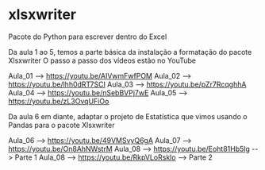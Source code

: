 # xlsxwriter
Pacote do Python para escrever dentro do Excel

Da aula 1 ao 5, temos a parte básica da instalação a formatação do pacote Xlsxwriter
O passo a passo dos vídeos estão no YouTube

Aula_01 --> https://youtu.be/AIVwmFwfPOM
Aula_02 --> https://youtu.be/lhh0dRT7SCI
Aula_03 --> https://youtu.be/pZr7RcqghhA
Aula_04 --> https://youtu.be/nSebBVPj7wE
Aula_05 --> https://youtu.be/zL3OvqUFiOo

Da aula 6 em diante, adaptar o projeto de Estatística que vimos usando o Pandas para o pacote Xlsxwriter

Aula_06 --> https://youtu.be/49VMSvyQ6gA
Aula_07 --> https://youtu.be/On8AhNWstrM
Aula_08 --> https://youtu.be/Eoht81Hb5lg --> Parte 1
Aula_08 --> https://youtu.be/RkpVLoRsklo --> Parte 2
